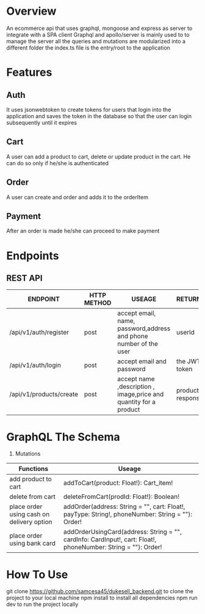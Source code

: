 # Overview
An ecommerce api that uses graphql, mongoose and express as server to integrate with a SPA client
Graphql and apollo/server is mainly used to to manage the server all the queries and mutations are modularized into a different folder
the index.ts file is the entry/root to the application
# Features
## Auth
It uses jsonwebtoken to create tokens for users that login into the application and saves the token in the database so that the user can login subsequently until it expires
## Cart
A user can add a product to cart, delete or update product in the cart. He can do so only if he/she is authenticated
## Order
A user can create and order and adds it to the orderItem
## Payment
After an order is made he/she can proceed to make payment

# Endpoints
## REST API


| ENDPOINT  | HTTP METHOD | USEAGE | RETURNS
| ------------- | ------------- | ------------- | ------------- |  
| /api/v1/auth/register  | post  | accept email, name, password,address and phone number of the user | userId
| /api/v1/auth/login | post | accept email and password | the JWT token
| /api/v1/products/create | post | accept name ,description , image,price and quantity for a product | product response

# GraphQL The Schema
1. Mutations

| Functions | Useage |
| ------------- | ------------- | 
| add product to cart | addToCart(product: Float!): Cart_item! |
| delete from cart | deleteFromCart(prodId: Float!): Boolean! |
| place order using cash on delivery option | addOrder(address: String = "", cart: Float!, payType: String!, phoneNumber: String = ""): Order! |
| place order using bank card | addOrderUsingCard(address: String = "", cardInfo: CardInput!, cart: Float!, phoneNumber: String = ""): Order! |


# How To Use
git clone https://github.com/samcesa45/dukesell_backend.git to clone the project to your local machine
npm install to install all dependencies
npm run dev to run the project locally
